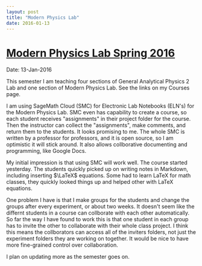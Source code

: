 ```yaml
---
layout: post
title: "Modern Physics Lab"
date: 2016-01-13
---
```

# [Modern Physics Lab Spring 2016](+posts/2016-01-13-ModPhys1)

Date: 13-Jan-2016

This semester I am teaching four sections of General Analytical Physics 2 Lab and one section of Modern Physics Lab. See the links on my Courses page.

I am using SageMath Cloud (SMC) for Electronic Lab Notebooks (ELN's) for the Modern Physics Lab. SMC even has capability to create a course, so each student receives "assignments" in their project folder for the course. Then the instructor can collect the "assignments", make comments, and return them to the students. It looks promising to me. The whole SMC is written by a professor for professors, and it is open source, so I am optimistic it will stick around. It also allows collborative documenting and programming, like Google Docs.

My initial impression is that using SMC will work well. The course started yesterday. The students quickly picked up on writing notes in Markdown, including inserting $\LaTeX$ equations. Some had to learn LaTeX for math classes, they quickly looked things up and helped other with LaTeX equations. 

One problem I have is that I make groups for the students and change the groups after every experiment, or about two weeks. It doesn't seem like the differnt students in a course can collborate with each other automatically.  So far the way I have found to work this is that one student in each group has to invite the other to collaborate with their whole class project. I think this means the collborators can access all of the inviters folders, not just the experiment folders they are working on together. It would be nice to have more fine-grained control over collaboration. 

I plan on updating more as the semester goes on. 

